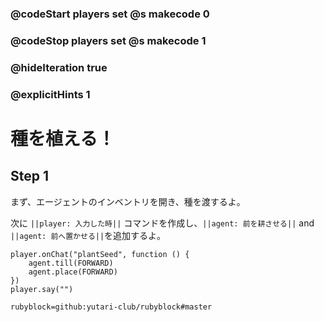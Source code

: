 ### @codeStart players set @s makecode 0
### @codeStop players set @s makecode 1

### @hideIteration true 
### @explicitHints 1


# 種を植える！
<!-- # Plant a Seed! -->

## Step 1
まず、エージェントのインベントリを開き、種を渡するよ。<br>

次に ``||player: 入力した時||`` コマンドを作成し、``||agent: 前を耕させる||`` and ``||agent: 前へ置かせる||``を追加するよ。

<!-- First, interact with the Agent to open its inventory and give it the seeds. 
Then create ``||player: on chat||`` command and add ``||agent: till forward||`` and ``||agent: place forward||``.  -->

```ghost
player.onChat("plantSeed", function () {
    agent.till(FORWARD)
    agent.place(FORWARD)
})
player.say("")
```
```package
rubyblock=github:yutari-club/rubyblock#master
```
